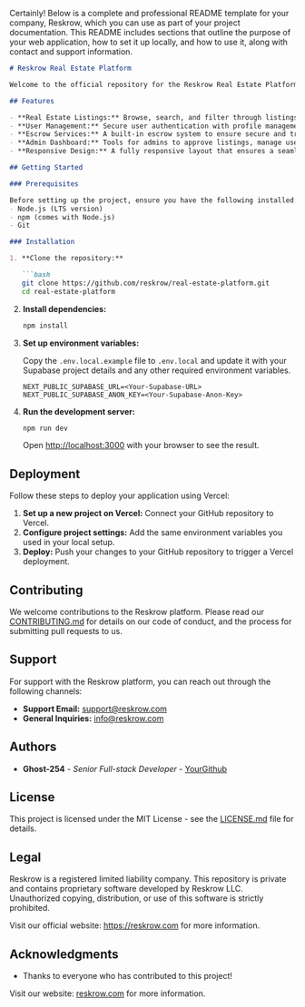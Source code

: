 Certainly! Below is a complete and professional README template for your company, Reskrow, which you can use as part of your project documentation. This README includes sections that outline the purpose of your web application, how to set it up locally, and how to use it, along with contact and support information.

```markdown
# Reskrow Real Estate Platform

Welcome to the official repository for the Reskrow Real Estate Platform. Reskrow is a full-stack web application designed to streamline the process of real estate transactions, including buying, selling, and renting properties. Built with Next.js, React, Tailwind CSS, and Supabase, this platform offers users a comprehensive set of features to enhance the real estate experience.

## Features

- **Real Estate Listings:** Browse, search, and filter through listings of houses, apartments, and land.
- **User Management:** Secure user authentication with profile management and the ability to save favorite properties.
- **Escrow Services:** A built-in escrow system to ensure secure and transparent transactions between buyers and sellers.
- **Admin Dashboard:** Tools for admins to approve listings, manage users, and oversee escrow transactions.
- **Responsive Design:** A fully responsive layout that ensures a seamless experience on desktop, tablet, and mobile devices.

## Getting Started

### Prerequisites

Before setting up the project, ensure you have the following installed:
- Node.js (LTS version)
- npm (comes with Node.js)
- Git

### Installation

1. **Clone the repository:**

   ```bash
   git clone https://github.com/reskrow/real-estate-platform.git
   cd real-estate-platform
   ```

2. **Install dependencies:**

   ```bash
   npm install
   ```

3. **Set up environment variables:**

   Copy the `.env.local.example` file to `.env.local` and update it with your Supabase project details and any other required environment variables.

   ```plaintext
   NEXT_PUBLIC_SUPABASE_URL=<Your-Supabase-URL>
   NEXT_PUBLIC_SUPABASE_ANON_KEY=<Your-Supabase-Anon-Key>
   ```

4. **Run the development server:**

   ```bash
   npm run dev
   ```

   Open [http://localhost:3000](http://localhost:3000) with your browser to see the result.

## Deployment

Follow these steps to deploy your application using Vercel:

1. **Set up a new project on Vercel:** Connect your GitHub repository to Vercel.
2. **Configure project settings:** Add the same environment variables you used in your local setup.
3. **Deploy:** Push your changes to your GitHub repository to trigger a Vercel deployment.

## Contributing

We welcome contributions to the Reskrow platform. Please read our [CONTRIBUTING.md](CONTRIBUTING.md) for details on our code of conduct, and the process for submitting pull requests to us.

## Support

For support with the Reskrow platform, you can reach out through the following channels:
- **Support Email:** [support@reskrow.com](mailto:support@reskrow.com)
- **General Inquiries:** [info@reskrow.com](mailto:info@reskrow.com)

## Authors

- **Ghost-254** - *Senior Full-stack Developer* - [YourGithub](https://github.com/ghost-254)

## License

This project is licensed under the MIT License - see the [LICENSE.md](LICENSE.md) file for details.

## Legal
Reskrow is a registered limited liability company. This repository is private and contains proprietary software developed by Reskrow LLC. Unauthorized copying, distribution, or use of this software is strictly prohibited.

Visit our official website: https://reskrow.com for more information.

## Acknowledgments

- Thanks to everyone who has contributed to this project!

Visit our website: [reskrow.com](https://reskrow.com) for more information.
```